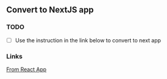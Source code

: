 ## Convert to NextJS app

### TODO

- [ ] Use the instruction in the link below to convert to next app

### Links

[From React App](https://nextjs.org/docs/migrating/from-create-react-app)


